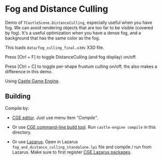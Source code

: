 # Fog and Distance Culling

Demo of `TCastleScene.DistanceCulling`, especially useful when you have fog. We can avoid rendering objects that are too far to be visible (covered by fog). It's a useful optimization when you have a dense fog, and a background that has the same color as the fog.

This loads `data/fog_culling_final.x3dv` X3D file.

Press [Ctrl + F] to toggle DistanceCulling (and fog display) on/off.

Press [Ctrl + C] to toggle per-shape frustum culling on/off, ths also makes a difference in this demo.

Using [Castle Game Engine](https://castle-engine.io/).

## Building

Compile by:

- [CGE editor](https://castle-engine.io/manual_editor.php). Just use menu item _"Compile"_.

- Or use [CGE command-line build tool](https://github.com/castle-engine/castle-engine/wiki/Build-Tool). Run `castle-engine compile` in this directory.

- Or use [Lazarus](https://www.lazarus-ide.org/). Open in Lazarus `fog_and_distance_culling_standalone.lpi` file and compile / run from Lazarus. Make sure to first register [CGE Lazarus packages](https://castle-engine.io/documentation.php).
